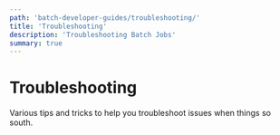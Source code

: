 ```yaml
---
path: 'batch-developer-guides/troubleshooting/'
title: 'Troubleshooting'
description: 'Troubleshooting Batch Jobs'
summary: true
---
```


# Troubleshooting

Various tips and tricks to help you troubleshoot issues when things so south.
